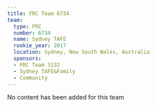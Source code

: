 ```yaml
---
title: FRC Team 6734
team:
  type: FRC
  number: 6734
  name: Sydney TAFE
  rookie_year: 2017
  location: Sydney, New South Wales, Australia
  sponsors:
  - FRC Team 3132
  - Sydney TAFE&Family
  - Community
---
```


No content has been added for this team